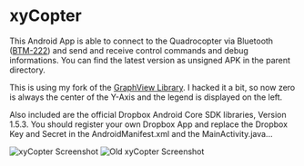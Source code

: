 # xyCopter

This Android App is able to connect to the Quadrocopter via Bluetooth ([BTM-222](http://www.xythobuz.org/index.php?p=bt)) and send and receive control commands and debug informations.
You can find the latest version as unsigned APK in the parent directory.

This is using my fork of the [GraphView Library](https://github.com/Lauszus/GraphView). I hacked it a bit, so now zero is always the center of the Y-Axis and the legend is displayed on the left.

Also included are the official Dropbox Android Core SDK libraries, Version 1.5.3.
You should register your own Dropbox App and replace the Dropbox Key and Secret in the AndroidManifest.xml and the MainActivity.java...

![xyCopter Screenshot](http://www.xythobuz.org/img/xyCopterNew.png)
![Old xyCopter Screenshot](http://www.xythobuz.org/img/xyCopter.png)
